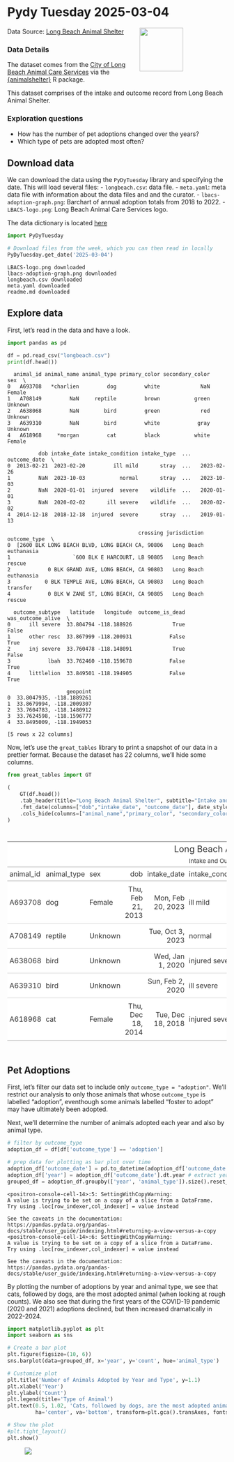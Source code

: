 # Pydy Tuesday 2025-03-04
<img src="LBACS-logo.png" style="float: right; width: 100px; height: auto; margin-right: 100px;" />

Data Source: [Long Beach Animal
Shelter](https://github.com/rfordatascience/tidytuesday/blob/main/data/2025/2025-03-04/readme.md)

### Data Details

The dataset comes from the [City of Long Beach Animal Care
Services](https://www.longbeach.gov/acs/) via the
[{animalshelter}](https://emilhvitfeldt.github.io/animalshelter/) R
package.

This dataset comprises of the intake and outcome record from Long Beach
Animal Shelter.

### Exploration questions

- How has the number of pet adoptions changed over the years?
- Which type of pets are adopted most often?

## Download data

We can download the data using the `PyDyTuesday` library and specifying
the date. This will load several files: - `longbeach.csv`: data file. -
`meta.yaml`: meta data file with information about the data files and
and the curator. - `lbacs-adoption-graph.png`: Barchart of annual
adoption totals from 2018 to 2022. - `LBACS-logo.png`: Long Beach Animal
Care Services logo.

The data dictionary is located
[here](https://github.com/rfordatascience/tidytuesday/blob/main/data/2025/2025-03-04/readme.md#data-dictionary)

``` python
import PyDyTuesday

# Download files from the week, which you can then read in locally
PyDyTuesday.get_date('2025-03-04')
```

    LBACS-logo.png downloaded
    lbacs-adoption-graph.png downloaded
    longbeach.csv downloaded
    meta.yaml downloaded
    readme.md downloaded

## Explore data

First, let’s read in the data and have a look.

``` python
import pandas as pd

df = pd.read_csv("longbeach.csv")
print(df.head())
```

      animal_id animal_name animal_type primary_color secondary_color      sex  \
    0   A693708   *charlien         dog         white             NaN   Female   
    1   A708149         NaN     reptile         brown           green  Unknown   
    2   A638068         NaN        bird         green             red  Unknown   
    3   A639310         NaN        bird         white            gray  Unknown   
    4   A618968     *morgan         cat         black           white   Female   

              dob intake_date intake_condition intake_type  ... outcome_date  \
    0  2013-02-21  2023-02-20         ill mild       stray  ...   2023-02-26   
    1         NaN  2023-10-03           normal       stray  ...   2023-10-03   
    2         NaN  2020-01-01  injured  severe    wildlife  ...   2020-01-01   
    3         NaN  2020-02-02       ill severe    wildlife  ...   2020-02-02   
    4  2014-12-18  2018-12-18  injured  severe       stray  ...   2019-01-13   

                                              crossing jurisdiction outcome_type  \
    0  [2600 BLK LONG BEACH BLVD, LONG BEACH CA, 90806   Long Beach   euthanasia   
    1                    `600 BLK E HARCOURT, LB 90805   Long Beach       rescue   
    2            0 BLK GRAND AVE, LONG BEACH, CA 90803   Long Beach   euthanasia   
    3           0 BLK TEMPLE AVE, LONG BEACH, CA 90803   Long Beach     transfer   
    4            0 BLK W ZANE ST, LONG BEACH, CA 90805   Long Beach       rescue   

      outcome_subtype   latitude   longitude  outcome_is_dead  was_outcome_alive  \
    0      ill severe  33.804794 -118.188926             True              False   
    1      other resc  33.867999 -118.200931            False               True   
    2      inj severe  33.760478 -118.148091             True              False   
    3            lbah  33.762460 -118.159678            False               True   
    4      littlelion  33.849501 -118.194905            False               True   

                       geopoint  
    0  33.8047935, -118.1889261  
    1  33.8679994, -118.2009307  
    2  33.7604783, -118.1480912  
    3  33.7624598, -118.1596777  
    4  33.8495009, -118.1949053  

    [5 rows x 22 columns]

Now, let’s use the `great_tables` library to print a snapshot of our
data in a prettier format. Because the dataset has 22 columns, we’ll
hide some columns.

``` python
from great_tables import GT

(
    GT(df.head())
    .tab_header(title="Long Beach Animal Shelter", subtitle="Intake and Outcome Records")
    .fmt_date(columns=["dob","intake_date", "outcome_date"], date_style="wd_m_day_year")
    .cols_hide(columns=["animal_name","primary_color", "secondary_color", "intake_subtype", "reason_for_intake", "crossing", "jurisdiction", "latitude", "longitude", "outcome_is_dead", "was_outcome_alive", "geopoint"])
)
```

<html lang="en">

<head>

<meta charset="utf-8"/>

</head>

<body>

<div id="vstdadfqun"
style="padding-left:0px;padding-right:0px;padding-top:10px;padding-bottom:10px;overflow-x:auto;overflow-y:auto;width:auto;height:auto;">

<style>
#vstdadfqun table {
          font-family: -apple-system, BlinkMacSystemFont, 'Segoe UI', Roboto, Oxygen, Ubuntu, Cantarell, 'Helvetica Neue', 'Fira Sans', 'Droid Sans', Arial, sans-serif;
          -webkit-font-smoothing: antialiased;
          -moz-osx-font-smoothing: grayscale;
        }
&#10;#vstdadfqun thead, tbody, tfoot, tr, td, th { border-style: none !important; }
 tr { background-color: transparent !important; }
#vstdadfqun p { margin: 0 !important; padding: 0 !important; }
 #vstdadfqun .gt_table { display: table !important; border-collapse: collapse !important; line-height: normal !important; margin-left: auto !important; margin-right: auto !important; color: #333333 !important; font-size: 16px !important; font-weight: normal !important; font-style: normal !important; background-color: #FFFFFF !important; width: auto !important; border-top-style: solid !important; border-top-width: 2px !important; border-top-color: #A8A8A8 !important; border-right-style: none !important; border-right-width: 2px !important; border-right-color: #D3D3D3 !important; border-bottom-style: solid !important; border-bottom-width: 2px !important; border-bottom-color: #A8A8A8 !important; border-left-style: none !important; border-left-width: 2px !important; border-left-color: #D3D3D3 !important; }
 #vstdadfqun .gt_caption { padding-top: 4px !important; padding-bottom: 4px !important; }
 #vstdadfqun .gt_title { color: #333333 !important; font-size: 125% !important; font-weight: initial !important; padding-top: 4px !important; padding-bottom: 4px !important; padding-left: 5px !important; padding-right: 5px !important; border-bottom-color: #FFFFFF !important; border-bottom-width: 0 !important; }
 #vstdadfqun .gt_subtitle { color: #333333 !important; font-size: 85% !important; font-weight: initial !important; padding-top: 3px !important; padding-bottom: 5px !important; padding-left: 5px !important; padding-right: 5px !important; border-top-color: #FFFFFF !important; border-top-width: 0 !important; }
 #vstdadfqun .gt_heading { background-color: #FFFFFF !important; text-align: center !important; border-bottom-color: #FFFFFF !important; border-left-style: none !important; border-left-width: 1px !important; border-left-color: #D3D3D3 !important; border-right-style: none !important; border-right-width: 1px !important; border-right-color: #D3D3D3 !important; }
 #vstdadfqun .gt_bottom_border { border-bottom-style: solid !important; border-bottom-width: 2px !important; border-bottom-color: #D3D3D3 !important; }
 #vstdadfqun .gt_col_headings { border-top-style: solid !important; border-top-width: 2px !important; border-top-color: #D3D3D3 !important; border-bottom-style: solid !important; border-bottom-width: 2px !important; border-bottom-color: #D3D3D3 !important; border-left-style: none !important; border-left-width: 1px !important; border-left-color: #D3D3D3 !important; border-right-style: none !important; border-right-width: 1px !important; border-right-color: #D3D3D3 !important; }
 #vstdadfqun .gt_col_heading { color: #333333 !important; background-color: #FFFFFF !important; font-size: 100% !important; font-weight: normal !important; text-transform: inherit !important; border-left-style: none !important; border-left-width: 1px !important; border-left-color: #D3D3D3 !important; border-right-style: none !important; border-right-width: 1px !important; border-right-color: #D3D3D3 !important; vertical-align: bottom !important; padding-top: 5px !important; padding-bottom: 5px !important; padding-left: 5px !important; padding-right: 5px !important; overflow-x: hidden !important; }
 #vstdadfqun .gt_column_spanner_outer { color: #333333 !important; background-color: #FFFFFF !important; font-size: 100% !important; font-weight: normal !important; text-transform: inherit !important; padding-top: 0 !important; padding-bottom: 0 !important; padding-left: 4px !important; padding-right: 4px !important; }
 #vstdadfqun .gt_column_spanner_outer:first-child { padding-left: 0 !important; }
 #vstdadfqun .gt_column_spanner_outer:last-child { padding-right: 0 !important; }
 #vstdadfqun .gt_column_spanner { border-bottom-style: solid !important; border-bottom-width: 2px !important; border-bottom-color: #D3D3D3 !important; vertical-align: bottom !important; padding-top: 5px !important; padding-bottom: 5px !important; overflow-x: hidden !important; display: inline-block !important; width: 100% !important; }
 #vstdadfqun .gt_spanner_row { border-bottom-style: hidden !important; }
 #vstdadfqun .gt_group_heading { padding-top: 8px !important; padding-bottom: 8px !important; padding-left: 5px !important; padding-right: 5px !important; color: #333333 !important; background-color: #FFFFFF !important; font-size: 100% !important; font-weight: initial !important; text-transform: inherit !important; border-top-style: solid !important; border-top-width: 2px !important; border-top-color: #D3D3D3 !important; border-bottom-style: solid !important; border-bottom-width: 2px !important; border-bottom-color: #D3D3D3 !important; border-left-style: none !important; border-left-width: 1px !important; border-left-color: #D3D3D3 !important; border-right-style: none !important; border-right-width: 1px !important; border-right-color: #D3D3D3 !important; vertical-align: middle !important; text-align: left !important; }
 #vstdadfqun .gt_empty_group_heading { padding: 0.5px !important; color: #333333 !important; background-color: #FFFFFF !important; font-size: 100% !important; font-weight: initial !important; border-top-style: solid !important; border-top-width: 2px !important; border-top-color: #D3D3D3 !important; border-bottom-style: solid !important; border-bottom-width: 2px !important; border-bottom-color: #D3D3D3 !important; vertical-align: middle !important; }
 #vstdadfqun .gt_from_md> :first-child { margin-top: 0 !important; }
 #vstdadfqun .gt_from_md> :last-child { margin-bottom: 0 !important; }
 #vstdadfqun .gt_row { padding-top: 8px !important; padding-bottom: 8px !important; padding-left: 5px !important; padding-right: 5px !important; margin: 10px !important; border-top-style: solid !important; border-top-width: 1px !important; border-top-color: #D3D3D3 !important; border-left-style: none !important; border-left-width: 1px !important; border-left-color: #D3D3D3 !important; border-right-style: none !important; border-right-width: 1px !important; border-right-color: #D3D3D3 !important; vertical-align: middle !important; overflow-x: hidden !important; }
 #vstdadfqun .gt_stub { color: #333333 !important; background-color: #FFFFFF !important; font-size: 100% !important; font-weight: initial !important; text-transform: inherit !important; border-right-style: solid !important; border-right-width: 2px !important; border-right-color: #D3D3D3 !important; padding-left: 5px !important; padding-right: 5px !important; }
 #vstdadfqun .gt_stub_row_group { color: #333333 !important; background-color: #FFFFFF !important; font-size: 100% !important; font-weight: initial !important; text-transform: inherit !important; border-right-style: solid !important; border-right-width: 2px !important; border-right-color: #D3D3D3 !important; padding-left: 5px !important; padding-right: 5px !important; vertical-align: top !important; }
 #vstdadfqun .gt_row_group_first td { border-top-width: 2px !important; }
 #vstdadfqun .gt_row_group_first th { border-top-width: 2px !important; }
 #vstdadfqun .gt_striped { background-color: rgba(128,128,128,0.05) !important; }
 #vstdadfqun .gt_table_body { border-top-style: solid !important; border-top-width: 2px !important; border-top-color: #D3D3D3 !important; border-bottom-style: solid !important; border-bottom-width: 2px !important; border-bottom-color: #D3D3D3 !important; }
 #vstdadfqun .gt_sourcenotes { color: #333333 !important; background-color: #FFFFFF !important; border-bottom-style: none !important; border-bottom-width: 2px !important; border-bottom-color: #D3D3D3 !important; border-left-style: none !important; border-left-width: 2px !important; border-left-color: #D3D3D3 !important; border-right-style: none !important; border-right-width: 2px !important; border-right-color: #D3D3D3 !important; }
 #vstdadfqun .gt_sourcenote { font-size: 90% !important; padding-top: 4px !important; padding-bottom: 4px !important; padding-left: 5px !important; padding-right: 5px !important; text-align: left !important; }
 #vstdadfqun .gt_left { text-align: left !important; }
 #vstdadfqun .gt_center { text-align: center !important; }
 #vstdadfqun .gt_right { text-align: right !important; font-variant-numeric: tabular-nums !important; }
 #vstdadfqun .gt_font_normal { font-weight: normal !important; }
 #vstdadfqun .gt_font_bold { font-weight: bold !important; }
 #vstdadfqun .gt_font_italic { font-style: italic !important; }
 #vstdadfqun .gt_super { font-size: 65% !important; }
 #vstdadfqun .gt_footnote_marks { font-size: 75% !important; vertical-align: 0.4em !important; position: initial !important; }
 #vstdadfqun .gt_asterisk { font-size: 100% !important; vertical-align: 0 !important; }
&#10;</style>

<table class="gt_table" data-quarto-disable-processing="false" data-quarto-bootstrap="false">

<thead>

<tr class="gt_heading">

<td colspan="10" class="gt_heading gt_title gt_font_normal">

Long Beach Animal Shelter
</td>

</tr>

<tr class="gt_heading">

<td colspan="10" class="gt_heading gt_subtitle gt_font_normal gt_bottom_border">

Intake and Outcome Records
</td>

</tr>

<tr class="gt_col_headings">

<th class="gt_col_heading gt_columns_bottom_border gt_left" rowspan="1" colspan="1" scope="col" id="animal_id">

animal_id
</th>

<th class="gt_col_heading gt_columns_bottom_border gt_left" rowspan="1" colspan="1" scope="col" id="animal_type">

animal_type
</th>

<th class="gt_col_heading gt_columns_bottom_border gt_left" rowspan="1" colspan="1" scope="col" id="sex">

sex
</th>

<th class="gt_col_heading gt_columns_bottom_border gt_right" rowspan="1" colspan="1" scope="col" id="dob">

dob
</th>

<th class="gt_col_heading gt_columns_bottom_border gt_right" rowspan="1" colspan="1" scope="col" id="intake_date">

intake_date
</th>

<th class="gt_col_heading gt_columns_bottom_border gt_left" rowspan="1" colspan="1" scope="col" id="intake_condition">

intake_condition
</th>

<th class="gt_col_heading gt_columns_bottom_border gt_left" rowspan="1" colspan="1" scope="col" id="intake_type">

intake_type
</th>

<th class="gt_col_heading gt_columns_bottom_border gt_right" rowspan="1" colspan="1" scope="col" id="outcome_date">

outcome_date
</th>

<th class="gt_col_heading gt_columns_bottom_border gt_left" rowspan="1" colspan="1" scope="col" id="outcome_type">

outcome_type
</th>

<th class="gt_col_heading gt_columns_bottom_border gt_left" rowspan="1" colspan="1" scope="col" id="outcome_subtype">

outcome_subtype
</th>

</tr>

</thead>

<tbody class="gt_table_body">

<tr>

<td class="gt_row gt_left">

A693708
</td>

<td class="gt_row gt_left">

dog
</td>

<td class="gt_row gt_left">

Female
</td>

<td class="gt_row gt_right">

Thu, Feb 21, 2013
</td>

<td class="gt_row gt_right">

Mon, Feb 20, 2023
</td>

<td class="gt_row gt_left">

ill mild
</td>

<td class="gt_row gt_left">

stray
</td>

<td class="gt_row gt_right">

Sun, Feb 26, 2023
</td>

<td class="gt_row gt_left">

euthanasia
</td>

<td class="gt_row gt_left">

ill severe
</td>

</tr>

<tr>

<td class="gt_row gt_left">

A708149
</td>

<td class="gt_row gt_left">

reptile
</td>

<td class="gt_row gt_left">

Unknown
</td>

<td class="gt_row gt_right">

<NA>
</td>

<td class="gt_row gt_right">

Tue, Oct 3, 2023
</td>

<td class="gt_row gt_left">

normal
</td>

<td class="gt_row gt_left">

stray
</td>

<td class="gt_row gt_right">

Tue, Oct 3, 2023
</td>

<td class="gt_row gt_left">

rescue
</td>

<td class="gt_row gt_left">

other resc
</td>

</tr>

<tr>

<td class="gt_row gt_left">

A638068
</td>

<td class="gt_row gt_left">

bird
</td>

<td class="gt_row gt_left">

Unknown
</td>

<td class="gt_row gt_right">

<NA>
</td>

<td class="gt_row gt_right">

Wed, Jan 1, 2020
</td>

<td class="gt_row gt_left">

injured severe
</td>

<td class="gt_row gt_left">

wildlife
</td>

<td class="gt_row gt_right">

Wed, Jan 1, 2020
</td>

<td class="gt_row gt_left">

euthanasia
</td>

<td class="gt_row gt_left">

inj severe
</td>

</tr>

<tr>

<td class="gt_row gt_left">

A639310
</td>

<td class="gt_row gt_left">

bird
</td>

<td class="gt_row gt_left">

Unknown
</td>

<td class="gt_row gt_right">

<NA>
</td>

<td class="gt_row gt_right">

Sun, Feb 2, 2020
</td>

<td class="gt_row gt_left">

ill severe
</td>

<td class="gt_row gt_left">

wildlife
</td>

<td class="gt_row gt_right">

Sun, Feb 2, 2020
</td>

<td class="gt_row gt_left">

transfer
</td>

<td class="gt_row gt_left">

lbah
</td>

</tr>

<tr>

<td class="gt_row gt_left">

A618968
</td>

<td class="gt_row gt_left">

cat
</td>

<td class="gt_row gt_left">

Female
</td>

<td class="gt_row gt_right">

Thu, Dec 18, 2014
</td>

<td class="gt_row gt_right">

Tue, Dec 18, 2018
</td>

<td class="gt_row gt_left">

injured severe
</td>

<td class="gt_row gt_left">

stray
</td>

<td class="gt_row gt_right">

Sun, Jan 13, 2019
</td>

<td class="gt_row gt_left">

rescue
</td>

<td class="gt_row gt_left">

littlelion
</td>

</tr>

</tbody>

</table>

</div>

</body>

</html>

## Pet Adoptions

First, let’s filter our data set to include only
`outcome_type = "adoption"`. We’ll restrict our analysis to only those
animals that whose `outcome_type` is labelled “adoption”, eventhough
some animals labelled “foster to adopt” may have ultimately been
adopted.

Next, we’ll determine the number of animals adopted each year and also
by animal type.

``` python
# filter by outcome_type
adoption_df = df[df['outcome_type'] == 'adoption']

# prep data for plotting as bar plot over time
adoption_df['outcome_date'] = pd.to_datetime(adoption_df['outcome_date']) # make sure outcome_date is formatted correctly
adoption_df['year'] = adoption_df['outcome_date'].dt.year # extract year from outcome_date
grouped_df = adoption_df.groupby(['year', 'animal_type']).size().reset_index(name='count') # Group by year and animal_type, and count occurrences
```

    <positron-console-cell-14>:5: SettingWithCopyWarning: 
    A value is trying to be set on a copy of a slice from a DataFrame.
    Try using .loc[row_indexer,col_indexer] = value instead

    See the caveats in the documentation: https://pandas.pydata.org/pandas-docs/stable/user_guide/indexing.html#returning-a-view-versus-a-copy
    <positron-console-cell-14>:6: SettingWithCopyWarning: 
    A value is trying to be set on a copy of a slice from a DataFrame.
    Try using .loc[row_indexer,col_indexer] = value instead

    See the caveats in the documentation: https://pandas.pydata.org/pandas-docs/stable/user_guide/indexing.html#returning-a-view-versus-a-copy

By plotting the number of adoptions by year and animal type, we see that
cats, followed by dogs, are the most adopted animal (when looking at
rough counts). We also see that during the first years of the COVID-19
pandemic (2020 and 2021) adoptions declined, but then increased
dramatically in 2022-2024.

``` python
import matplotlib.pyplot as plt
import seaborn as sns

# Create a bar plot
plt.figure(figsize=(10, 6))
sns.barplot(data=grouped_df, x='year', y='count', hue='animal_type')

# Customize plot
plt.title('Number of Animals Adopted by Year and Type', y=1.1)
plt.xlabel('Year')
plt.ylabel('Count')
plt.legend(title='Type of Animal')
plt.text(0.5, 1.02, 'Cats, followed by dogs, are the most adopted animal (when looking at rough counts). \nDuring the first years of the COVID-19 pandemic (2020 and 2021) adoptions declined, but then increased dramatically in 2022-2024.', 
         ha='center', va='bottom', transform=plt.gca().transAxes, fontsize=9, color='grey')

# Show the plot
#plt.tight_layout()
plt.show()
```

<figure>
<img src="pt_2025-03-04_files/pt_2025-03-04_10_0.png" />
</figure>
